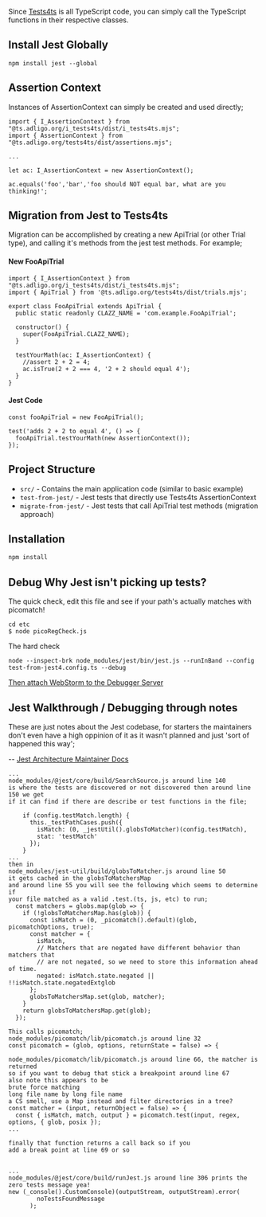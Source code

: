 Since [Tests4ts](https://github.com/adligo/tests4ts.ts.adligo.org/tree/main) is all TypeScript code, you can simply call the TypeScript functions in their respective classes.

## Install Jest Globally

```
npm install jest --global
```

## Assertion Context

Instances of AssertionContext can simply be created and used directly;

```
import { I_AssertionContext } from "@ts.adligo.org/i_tests4ts/dist/i_tests4ts.mjs";
import { AssertionContext } from "@ts.adligo.org/tests4ts/dist/assertions.mjs";

...

let ac: I_AssertionContext = new AssertionContext();

ac.equals('foo','bar','foo should NOT equal bar, what are you thinking!';

```

## Migration from Jest to Tests4ts

Migration can be accomplished by creating a new ApiTrial (or other Trial type), and calling it's methods from the jest test methods.  For example;

#### New FooApiTrial

```
import { I_AssertionContext } from "@ts.adligo.org/i_tests4ts/dist/i_tests4ts.mjs";
import { ApiTrial } from '@ts.adligo.org/tests4ts/dist/trials.mjs';

export class FooApiTrial extends ApiTrial {
  public static readonly CLAZZ_NAME = 'com.example.FooApiTrial';
  
  constructor() {
    super(FooApiTrial.CLAZZ_NAME);
  }
  
  testYourMath(ac: I_AssertionContext) {
    //assert 2 + 2 = 4;
    ac.isTrue(2 + 2 === 4, '2 + 2 should equal 4');
  }
}
```

#### Jest Code

```
const fooApiTrial = new FooApiTrial();

test('adds 2 + 2 to equal 4', () => {
  fooApiTrial.testYourMath(new AssertionContext());
});

```

## Project Structure

- `src/` - Contains the main application code (similar to basic example)
- `test-from-jest/` - Jest tests that directly use Tests4ts AssertionContext
- `migrate-from-jest/` - Jest tests that call ApiTrial test methods (migration approach)

## Installation

```bash
npm install
```

## Debug Why Jest isn't picking up tests?

The quick check, edit this file and see if your path's actually matches with picomatch!

```
cd etc 
$ node picoRegCheck.js 
```

The hard check

```
node --inspect-brk node_modules/jest/bin/jest.js --runInBand --config test-from-jest4.config.ts --debug
```

[Then attach WebStorm to the Debugger Server](https://www.google.com/search?q=attach+webstorm+to+a+node+debugger+server&rlz=1C1ONGR_enUS1154US1154&oq=attach+webstorm+to+a+node+debugger+server&gs_lcrp=EgZjaHJvbWUyBggAEEUYOTIHCAEQIRigATIHCAIQIRiPAtIBCTEyNDk0ajBqN6gCALACAA&sourceid=chrome&ie=UTF-8)

## Jest Walkthrough / Debugging through notes
These are just notes about the Jest codebase, for starters the maintainers don't even have a high oppinion of it as it wasn't planned and just 'sort of happened this way';

--
[Jest Architecture Maintainer Docs](https://jestjs.io/docs/architecture)

```
...
node_modules/@jest/core/build/SearchSource.js around line 140
is where the tests are discovered or not discovered then around line 150 we get
if it can find if there are describe or test functions in the file;

    if (config.testMatch.length) {
      this._testPathCases.push({
        isMatch: (0, _jestUtil().globsToMatcher)(config.testMatch),
        stat: 'testMatch'
      });
    }
...
then in 
node_modules/jest-util/build/globsToMatcher.js around line 50
it gets cached in the globsToMatchersMap
and around line 55 you will see the following which seems to determine if 
your file matched as a valid .test.(ts, js, etc) to run;
  const matchers = globs.map(glob => {
    if (!globsToMatchersMap.has(glob)) {
      const isMatch = (0, _picomatch().default)(glob, picomatchOptions, true);
      const matcher = {
        isMatch,
        // Matchers that are negated have different behavior than matchers that
        // are not negated, so we need to store this information ahead of time.
        negated: isMatch.state.negated || !!isMatch.state.negatedExtglob
      };
      globsToMatchersMap.set(glob, matcher);
    }
    return globsToMatchersMap.get(glob);
  });

This calls picomatch;
node_modules/picomatch/lib/picomatch.js around line 32
const picomatch = (glob, options, returnState = false) => {

node_modules/picomatch/lib/picomatch.js around line 66, the matcher is returned
so if you want to debug that stick a breakpoint around line 67
also note this appears to be 
brute force matching 
long file name by long file name 
a CS smell, use a Map instead and filter directories in a tree?
const matcher = (input, returnObject = false) => {
  const { isMatch, match, output } = picomatch.test(input, regex, options, { glob, posix });
...

finally that function returns a call back so if you
add a break point at line 69 or so 


...
node_modules/@jest/core/build/runJest.js around line 306 prints the zero tests message yea!
new (_console().CustomConsole)(outputStream, outputStream).error(
        noTestsFoundMessage
      );
```
